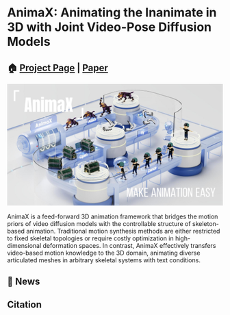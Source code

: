 # AnimaX: Animating the Inanimate in 3D with Joint Video-Pose Diffusion Models

## 🏠 [Project Page](https://anima-x.github.io) | [Paper]()

![teaser](./assets/doc/teaser.jpg)

AnimaX is a feed-forward 3D animation framework that bridges the motion priors of video diffusion models with the controllable structure of skeleton-based animation.
Traditional motion synthesis methods are either restricted to fixed skeletal topologies or require costly optimization in high-dimensional deformation spaces.
In contrast, AnimaX effectively transfers video-based motion knowledge to the 3D domain, animating diverse articulated meshes in arbitrary skeletal systems with text conditions.

## 📢 News

## Citation
